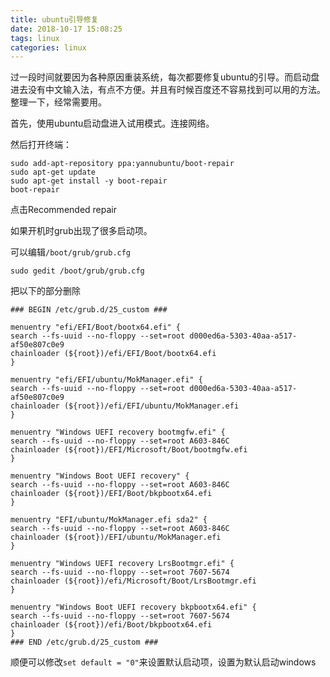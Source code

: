 ```yaml
---
title: ubuntu引导修复
date: 2018-10-17 15:08:25
tags: linux
categories: linux
---
```


过一段时间就要因为各种原因重装系统，每次都要修复ubuntu的引导。而启动盘进去没有中文输入法，有点不方便。并且有时候百度还不容易找到可以用的方法。整理一下，经常需要用。

首先，使用ubuntu启动盘进入试用模式。连接网络。

然后打开终端：

```
sudo add-apt-repository ppa:yannubuntu/boot-repair
sudo apt-get update
sudo apt-get install -y boot-repair
boot-repair
```

点击Recommended repair

如果开机时grub出现了很多启动项。

可以编辑`/boot/grub/grub.cfg`

```
sudo gedit /boot/grub/grub.cfg
```

把以下的部分删除

```
### BEGIN /etc/grub.d/25_custom ###

menuentry "efi/EFI/Boot/bootx64.efi" {
search --fs-uuid --no-floppy --set=root d000ed6a-5303-40aa-a517-af50e807c0e9
chainloader (${root})/efi/EFI/Boot/bootx64.efi
}

menuentry "efi/EFI/ubuntu/MokManager.efi" {
search --fs-uuid --no-floppy --set=root d000ed6a-5303-40aa-a517-af50e807c0e9
chainloader (${root})/efi/EFI/ubuntu/MokManager.efi
}

menuentry "Windows UEFI recovery bootmgfw.efi" {
search --fs-uuid --no-floppy --set=root A603-846C
chainloader (${root})/EFI/Microsoft/Boot/bootmgfw.efi
}

menuentry "Windows Boot UEFI recovery" {
search --fs-uuid --no-floppy --set=root A603-846C
chainloader (${root})/EFI/Boot/bkpbootx64.efi
}

menuentry "EFI/ubuntu/MokManager.efi sda2" {
search --fs-uuid --no-floppy --set=root A603-846C
chainloader (${root})/EFI/ubuntu/MokManager.efi
}

menuentry "Windows UEFI recovery LrsBootmgr.efi" {
search --fs-uuid --no-floppy --set=root 7607-5674
chainloader (${root})/efi/Microsoft/Boot/LrsBootmgr.efi
}

menuentry "Windows Boot UEFI recovery bkpbootx64.efi" {
search --fs-uuid --no-floppy --set=root 7607-5674
chainloader (${root})/efi/Boot/bkpbootx64.efi
}
### END /etc/grub.d/25_custom ###
```

顺便可以修改`set default = "0"`来设置默认启动项，设置为默认启动windows